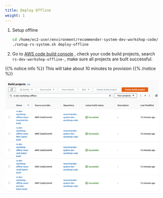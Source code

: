 ```yaml
---
title: Deploy Offline
weight: 1
---
```


1. Setup offline

    ```sh 
    cd /home/ec2-user/environment/recommender-system-dev-workshop-code/scripts
    ./setup-rs-system.sh deploy-offline
    ```

2. Go to [AWS code build console](https://console.aws.amazon.com/codesuite/codebuild/projects)
, check your code build projects, search `rs-dev-workshop-offline-`,  make sure all projects are built successful.

{{% notice info %}}
This will take about 10 minutes to provision
{{% /notice %}}

   ![offline codebuild](/images/offline-codebuild.png)








